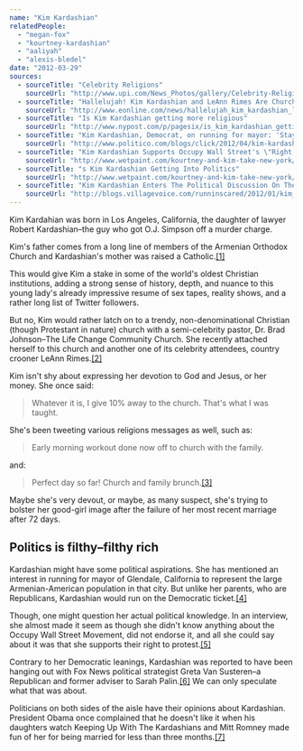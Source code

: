 ```yaml
---
name: "Kim Kardashian"
relatedPeople:
  - "megan-fox"
  - "kourtney-kardashian"
  - "aaliyah"
  - "alexis-bledel"
date: "2012-03-29"
sources:
  - sourceTitle: "Celebrity Religions"
    sourceUrl: "http://www.upi.com/News_Photos/gallery/Celebrity-Religions/4764/5"
  - sourceTitle: "Hallelujah! Kim Kardashian and LeAnn Rimes Are Church Buddies"
    sourceUrl: "http://www.eonline.com/news/hallelujah_kim_kardashian_leann_rimes/292103"
  - sourceTitle: "Is Kim Kardashian getting more religious"
    sourceUrl: "http://www.nypost.com/p/pagesix/is_kim_kardashian_getting_more_religious_UXgFGzuLHBpLDY9plBRswM"
  - sourceTitle: "Kim Kardashian, Democrat, on running for mayor: 'Stay Tuned.'"
    sourceUrl: "http://www.politico.com/blogs/click/2012/04/kim-kardashian-on-running-for-mayor-stay-tuned-121938.html"
  - sourceTitle: "Kim Kardashian Supports Occupy Wall Street's \"Right to Protest.\""
    sourceUrl: "http://www.wetpaint.com/kourtney-and-kim-take-new-york/articles/kim-kardashian-supports-occupy-wall-streets-right-to-protest"
  - sourceTitle: "s Kim Kardashian Getting Into Politics"
    sourceUrl: "http://www.wetpaint.com/kourtney-and-kim-take-new-york/articles/is-kim-kardashian-getting-into-politics"
  - sourceTitle: "Kim Kardashian Enters The Political Discussion On The Eve Of The Iowa Caucus"
    sourceUrl: "http://blogs.villagevoice.com/runninscared/2012/01/kim_kardashian.php"
---
```


Kim Kardahian was born in Los Angeles, California, the daughter of lawyer Robert Kardashian–the guy who got O.J. Simpson off a murder charge.

Kim's father comes from a long line of members of the Armenian Orthodox Church and Kardashian's mother was raised a Catholic.<a class="source-citation" href="#http://www.upi.com/News_Photos/gallery/Celebrity-Religions/4764/5" title="Celebrity Religions">[1]</a>

This would give Kim a stake in some of the world's oldest Christian institutions, adding a strong sense of history, depth, and nuance to this young lady's already impressive resume of sex tapes, reality shows, and a rather long list of Twitter followers.

But no, Kim would rather latch on to a trendy, non-denominational Christian (though Protestant in nature) church with a semi-celebrity pastor, Dr. Brad Johnson–The Life Change Community Church. She recently attached herself to this church and another one of its celebrity attendees, country crooner LeAnn Rimes.<a class="source-citation" href="#http://www.eonline.com/news/hallelujah_kim_kardashian_leann_rimes/292103" title="Hallelujah! Kim Kardashian and LeAnn Rimes Are Church Buddies">[2]</a>

Kim isn't shy about expressing her devotion to God and Jesus, or her money. She once said:

>Whatever it is, I give 10% away to the church. That's what I was taught.

She's been tweeting various religions messages as well, such as:

>Early morning workout done now off to church with the family.

and:

>Perfect day so far! Church and family brunch.<a class="source-citation" href="#http://www.nypost.com/p/pagesix/is_kim_kardashian_getting_more_religious_UXgFGzuLHBpLDY9plBRswM" title="Is Kim Kardashian getting more religious">[3]</a>

Maybe she's very devout, or maybe, as many suspect, she's trying to bolster her good-girl image after the failure of her most recent marriage after 72 days.


## Politics is filthy–filthy rich

Kardashian might have some political aspirations. She has mentioned an interest in running for mayor of Glendale, California to represent the large Armenian-American population in that city. But unlike her parents, who are Republicans, Kardashian would run on the Democratic ticket.<a class="source-citation" href="#http://www.politico.com/blogs/click/2012/04/kim-kardashian-on-running-for-mayor-stay-tuned-121938.html" title="Kim Kardashian, Democrat, on running for mayor: &apos;Stay Tuned.&apos;">[4]</a>

Though, one might question her actual political knowledge. In an interview, she almost made it seem as though she didn't know anything about the Occupy Wall Street Movement, did not endorse it, and all she could say about it was that she supports their right to protest.<a class="source-citation" href="#http://www.wetpaint.com/kourtney-and-kim-take-new-york/articles/kim-kardashian-supports-occupy-wall-streets-right-to-protest" title="Kim Kardashian Supports Occupy Wall Street&apos;s &quot;Right to Protest.&quot;">[5]</a>

Contrary to her Democratic leanings, Kardashian was reported to have been hanging out with Fox News political strategist Greta Van Susteren–a Republican and former adviser to Sarah Palin.<a class="source-citation" href="#http://www.wetpaint.com/kourtney-and-kim-take-new-york/articles/is-kim-kardashian-getting-into-politics" title="s Kim Kardashian Getting Into Politics">[6]</a> We can only speculate what that was about.

Politicians on both sides of the aisle have their opinions about Kardashian. President Obama once complained that he doesn't like it when his daughters watch Keeping Up With The Kardashians and Mitt Romney made fun of her for being married for less than three months.<a class="source-citation" href="#http://blogs.villagevoice.com/runninscared/2012/01/kim_kardashian.php" title="Kim Kardashian Enters The Political Discussion On The Eve Of The Iowa Caucus">[7]</a>